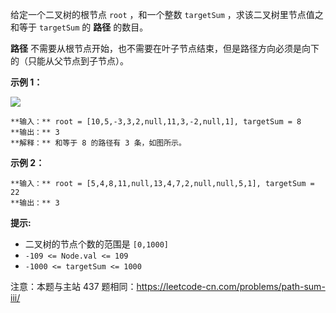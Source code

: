给定一个二叉树的根节点 `root` ，和一个整数 `targetSum` ，求该二叉树里节点值之和等于 `targetSum` 的 **路径** 的数目。

**路径** 不需要从根节点开始，也不需要在叶子节点结束，但是路径方向必须是向下的（只能从父节点到子节点）。



**示例 1：**

![](https://assets.leetcode.com/uploads/2021/04/09/pathsum3-1-tree.jpg)

    
    
    **输入：** root = [10,5,-3,3,2,null,11,3,-2,null,1], targetSum = 8
    **输出：** 3
    **解释：** 和等于 8 的路径有 3 条，如图所示。
    

**示例 2：**

    
    
    **输入：** root = [5,4,8,11,null,13,4,7,2,null,null,5,1], targetSum = 22
    **输出：** 3
    



**提示:**

  * 二叉树的节点个数的范围是 `[0,1000]`
  * `-109 <= Node.val <= 109` 
  * `-1000 <= targetSum <= 1000` 



注意：本题与主站 437 题相同：<https://leetcode-cn.com/problems/path-sum-iii/>

